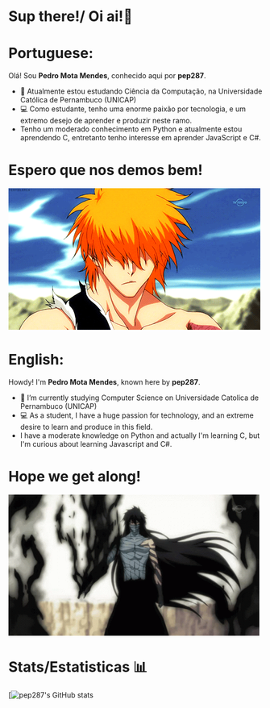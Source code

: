 # Sup there!/ Oi ai!👋

# Portuguese:
Olá! Sou **Pedro Mota Mendes**, conhecido aqui por **pep287**.
- 📕 Atualmente estou estudando Ciência da Computação, na Universidade Católica de Pernambuco (UNICAP)
- 💻 Como estudante, tenho uma enorme paixão por tecnologia, e um extremo desejo de aprender e produzir neste ramo.
- Tenho um moderado conhecimento em Python e atualmente estou aprendendo C, entretanto tenho interesse em aprender JavaScript e C#.
# Espero que nos demos bem!
![](https://github.com/pep287/pep287/blob/main/e61afe44a6f23c4ad4a87054ace233d9.gif)



# English:

Howdy! I'm **Pedro Mota Mendes**, known here by **pep287**.
- 📕 I’m currently studying Computer Science on Universidade Catolica de Pernambuco (UNICAP)
- 💻 As a student, I have a huge passion for technology, and an extreme desire to learn and produce in this field.
- I have a moderate knowledge on Python and actually I'm learning C, but I'm curious about learning Javascript and C#.
# Hope we get along!
![](https://github.com/pep287/pep287/blob/main/ba665b4f6682ed1d68bdfd6357a224ad.gif)


# Stats/Estatisticas 📊

[![pep287's GitHub stats](https://github-readme-stats.vercel.app/api?username=pep287&show_icons=true&theme=radical)

<!--
**pep287/pep287** is a ✨ _special_ ✨ repository because its `README.md` (this file) appears on your GitHub profile.

Here are some ideas to get you started:

- 🔭 I’m currently working on ...
- 🌱 I’m currently learning ...
- 👯 I’m looking to collaborate on ...
- 🤔 I’m looking for help with ...
- 💬 Ask me about ...
- 📫 How to reach me: ...
- 😄 Pronouns: ...
- ⚡ Fun fact: ...
-->
